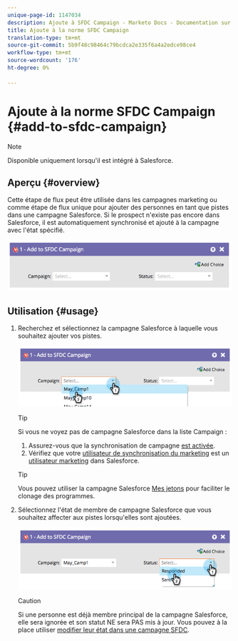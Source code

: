 ```yaml
---
unique-page-id: 1147034
description: Ajoute à SFDC Campaign - Marketo Docs - Documentation sur les produits
title: Ajoute à la norme SFDC Campaign
translation-type: tm+mt
source-git-commit: 5b9f48c98464c79bcdca2e335f6a4a2edce98ce4
workflow-type: tm+mt
source-wordcount: '176'
ht-degree: 0%

---
```



# Ajoute à la norme SFDC Campaign {#add-to-sfdc-campaign}

>[!NOTE]
>
>Disponible uniquement lorsqu&#39;il est intégré à Salesforce.

## Aperçu {#overview}

Cette étape de flux peut être utilisée dans les campagnes marketing ou comme étape de flux unique pour ajouter des personnes en tant que pistes dans une campagne Salesforce. Si le prospect n&#39;existe pas encore dans Salesforce, il est automatiquement synchronisé et ajouté à la campagne avec l&#39;état spécifié.

![](assets/image2014-9-22-15-3a43-3a36.png)

## Utilisation {#usage}

1. Recherchez et sélectionnez la campagne Salesforce à laquelle vous souhaitez ajouter vos pistes.

   ![](assets/image2014-9-22-15-3a43-3a45.png)

   >[!TIP]
   >
   >Si vous ne voyez pas de campagne Salesforce dans la liste Campaign :
   >
   >  1. Assurez-vous que la synchronisation de campagne [est activée](/help/marketo/product-docs/crm-sync/salesforce-sync/setup/optional-steps/enable-disable-campaign-sync.md).
   >  1. Vérifiez que votre [utilisateur de synchronisation du marketing](/help/marketo/product-docs/crm-sync/salesforce-sync/setup/enterprise-unlimited-edition/step-2-of-3-create-a-salesforce-user-for-marketo-enterprise-unlimited.md) est un [utilisateur marketing](/help/marketo/product-docs/crm-sync/salesforce-sync/setup/optional-steps/enable-disable-campaign-sync/make-marketo-sync-user-a-marketing-user.md) dans Salesforce.


   >[!TIP]
   >
   >Vous pouvez utiliser la campagne Salesforce [Mes jetons](/help/marketo/product-docs/core-marketo-concepts/programs/tokens/managing-my-tokens.md) pour faciliter le clonage des programmes.

1. Sélectionnez l&#39;état de membre de campagne Salesforce que vous souhaitez affecter aux pistes lorsqu&#39;elles sont ajoutées.

   ![](assets/image2014-9-22-15-3a45-3a2.png)

   >[!CAUTION]
   >
   >Si une personne est déjà membre principal de la campagne Salesforce, elle sera ignorée et son statut NE sera PAS mis à jour. Vous pouvez à la place utiliser [modifier leur état dans une campagne SFDC](/help/marketo/product-docs/core-marketo-concepts/smart-campaigns/salesforce-flow-actions/change-status-in-sfdc-campaign.md).
